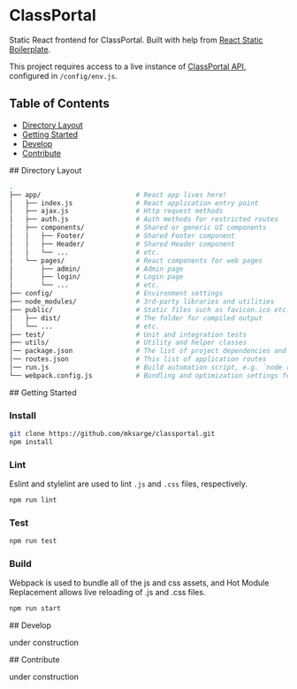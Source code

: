 # ClassPortal

Static React frontend for ClassPortal. Built with help from [React Static Boilerplate][rsb].

This project requires access to a live instance of [ClassPortal API][classapi], configured in `/config/env.js`.

## Table of Contents  

* [Directory Layout](#directory-layout)
* [Getting Started](#getting-started)
* [Develop](#develop)
* [Contribute](#contribute)

<a name="directory-layout"/>
## Directory Layout

```sh
.
├── app/                        # React app lives here!
│   ├── index.js                # React application entry point
│   ├── ajax.js                 # Http request methods
│   ├── auth.js                 # Auth methods for restricted routes
│   ├── components/             # Shared or generic UI components
│   │   ├── Footer/             # Shared Footer component
│   │   ├── Header/             # Shared Header component
│   │   └── ...                 # etc.
│   └── pages/                  # React components for web pages
│       ├── admin/              # Admin page
│       ├── login/              # Login page
│       └── ...                 # etc.
├── config/                     # Environment settings
├── node_modules/               # 3rd-party libraries and utilities
├── public/                     # Static files such as favicon.ico etc.
│   ├── dist/                   # The folder for compiled output
│   └── ...                     # etc.
├── test/                       # Unit and integration tests
├── utils/                      # Utility and helper classes
│── package.json                # The list of project dependencies and NPM scripts
│── routes.json                 # This list of application routes
│── run.js                      # Build automation script, e.g. `node run build`
└── webpack.config.js           # Bundling and optimization settings for Webpack
```

<a name="getting-started"/>
## Getting Started

### Install

```sh
git clone https://github.com/mksarge/classportal.git
npm install
```

### Lint

Eslint and stylelint are used to lint `.js` and `.css` files, respectively.

```sh
npm run lint
```

### Test

```sh
npm run test
```

### Build

Webpack is used to bundle all of the js and css assets, and Hot Module Replacement allows live reloading of .js and .css files.

```sh
npm run start

```

<a name="develop"/>
## Develop

under construction

<a name="contribute"/>
## Contribute

under construction

[rsb]: <https://github.com/kriasoft/react-static-boilerplate>
[classapi]: <https://github.com/mksarge/classportal-api>
